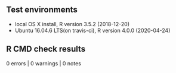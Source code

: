 ## Test environments
* local OS X install, R version 3.5.2 (2018-12-20)
* Ubuntu 16.04.6 LTS(on travis-ci), R version 4.0.0 (2020-04-24)

## R CMD check results
0 errors | 0 warnings | 0 notes
